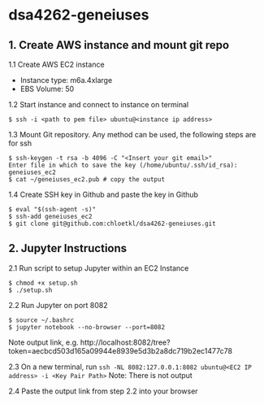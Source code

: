 # dsa4262-geneiuses

## 1. Create AWS instance and mount git repo

1.1 Create AWS EC2 instance
- Instance type: m6a.4xlarge
- EBS Volume: 50

1.2 Start instance and connect to instance on terminal
```
$ ssh -i <path to pem file> ubuntu@<instance ip address>
```

1.3 Mount Git repository. Any method can be used, the following steps are for ssh
```
$ ssh-keygen -t rsa -b 4096 -C "<Insert your git email>"
Enter file in which to save the key (/home/ubuntu/.ssh/id_rsa): geneiuses_ec2
$ cat ~/geneiuses_ec2.pub # copy the output 
```

1.4 Create SSH key in Github and paste the key in Github
```
$ eval "$(ssh-agent -s)"
$ ssh-add geneiuses_ec2
$ git clone git@github.com:chloetkl/dsa4262-geneiuses.git
```


## 2. Jupyter Instructions 

2.1 Run script to setup Jupyter within an EC2 Instance 
```
$ chmod +x setup.sh
$ ./setup.sh
```

2.2 Run Jupyter on port 8082
```
$ source ~/.bashrc
$ jupyter notebook --no-browser --port=8082
```
Note output link, e.g. http://localhost:8082/tree?token=aecbcd503d165a09944e8939e5d3b2a8dc719b2ec1477c78

2.3 On a new terminal, run
`ssh -NL 8082:127.0.0.1:8082 ubuntu@<EC2 IP address> -i <Key Pair Path>`
Note: There is not output

2.4 Paste the output link from step 2.2 into your browser
